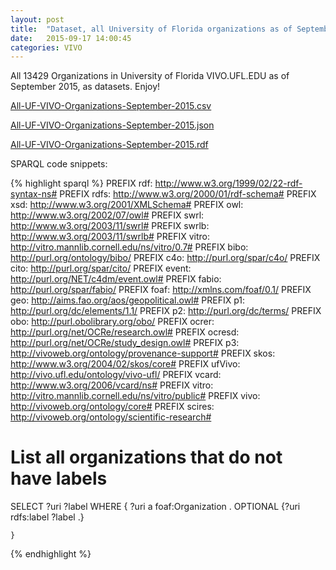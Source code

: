 ```yaml
---
layout: post
title:  "Dataset, all University of Florida organizations as of September 2015."
date:   2015-09-17 14:00:45
categories: VIVO
---
```

All 13429 Organizations in University of Florida VIVO.UFL.EDU as of September 2015, as datasets. Enjoy!

[All-UF-VIVO-Organizations-September-2015.csv](../../../../files/All-UF-VIVO-Organizations-September-2015.csv)

[All-UF-VIVO-Organizations-September-2015.json](../../../../files/All-UF-VIVO-Organizations-September-2015.json)

[All-UF-VIVO-Organizations-September-2015.rdf](../../../../files/All-UF-VIVO-Organizations-September-2015.rdf)





SPARQL code snippets:

{% highlight sparql %}
PREFIX rdf:      <http://www.w3.org/1999/02/22-rdf-syntax-ns#>
PREFIX rdfs:     <http://www.w3.org/2000/01/rdf-schema#>
PREFIX xsd:      <http://www.w3.org/2001/XMLSchema#>
PREFIX owl:      <http://www.w3.org/2002/07/owl#>
PREFIX swrl:     <http://www.w3.org/2003/11/swrl#>
PREFIX swrlb:    <http://www.w3.org/2003/11/swrlb#>
PREFIX vitro:    <http://vitro.mannlib.cornell.edu/ns/vitro/0.7#>
PREFIX bibo:     <http://purl.org/ontology/bibo/>
PREFIX c4o:      <http://purl.org/spar/c4o/>
PREFIX cito:     <http://purl.org/spar/cito/>
PREFIX event:    <http://purl.org/NET/c4dm/event.owl#>
PREFIX fabio:    <http://purl.org/spar/fabio/>
PREFIX foaf:     <http://xmlns.com/foaf/0.1/>
PREFIX geo:      <http://aims.fao.org/aos/geopolitical.owl#>
PREFIX p1:       <http://purl.org/dc/elements/1.1/>
PREFIX p2:       <http://purl.org/dc/terms/>
PREFIX obo:      <http://purl.obolibrary.org/obo/>
PREFIX ocrer:    <http://purl.org/net/OCRe/research.owl#>
PREFIX ocresd:   <http://purl.org/net/OCRe/study_design.owl#>
PREFIX p3:       <http://vivoweb.org/ontology/provenance-support#>
PREFIX skos:     <http://www.w3.org/2004/02/skos/core#>
PREFIX ufVivo:   <http://vivo.ufl.edu/ontology/vivo-ufl/>
PREFIX vcard:    <http://www.w3.org/2006/vcard/ns#>
PREFIX vitro:    <http://vitro.mannlib.cornell.edu/ns/vitro/public#>
PREFIX vivo:     <http://vivoweb.org/ontology/core#>
PREFIX scires:   <http://vivoweb.org/ontology/scientific-research#>


# List all organizations that do not have labels
SELECT ?uri ?label
WHERE {
	?uri a foaf:Organization .
	OPTIONAL {?uri rdfs:label ?label .}

	}

{% endhighlight %}
